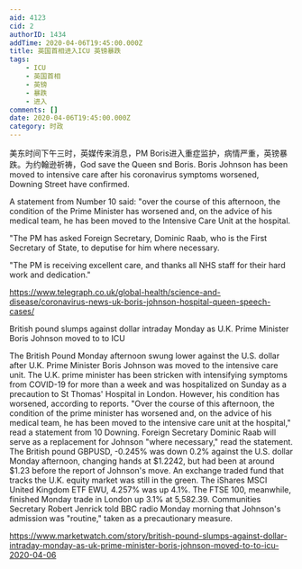 ```yaml
---
aid: 4123
cid: 2
authorID: 1434
addTime: 2020-04-06T19:45:00.000Z
title: 英国首相进入ICU 英镑暴跌
tags:
    - ICU
    - 英国首相
    - 英镑
    - 暴跌
    - 进入
comments: []
date: 2020-04-06T19:45:00.000Z
category: 时政
---
```


美东时间下午三时，英媒传来消息，PM Boris进入重症监护，病情严重，英镑暴跌。为约翰逊祈祷，God save the Queen snd Boris. Boris Johnson has been moved to intensive care after his coronavirus symptoms worsened, Downing Street have confirmed.

A statement from Number 10 said: "over the course of this afternoon, the condition of the Prime Minister has worsened and, on the advice of his medical team, he has been moved to the Intensive Care Unit at the hospital.

"The PM has asked Foreign Secretary, Dominic Raab, who is the First Secretary of State, to deputise for him where necessary.

"The PM is receiving excellent care, and thanks all NHS staff for their hard work and dedication."

https://www.telegraph.co.uk/global-health/science-and-disease/coronavirus-news-uk-boris-johnson-hospital-queen-speech-cases/

British pound slumps against dollar intraday Monday as U.K. Prime Minister Boris Johnson moved to to ICU

The British Pound Monday afternoon swung lower against the U.S. dollar after U.K. Prime Minister Boris Johnson was moved to the intensive care unit. The U.K. prime minister has been stricken with intensifying symptoms from COVID-19 for more than a week and was hospitalized on Sunday as a precaution to St Thomas' Hospital in London. However, his condition has worsened, according to reports. "Over the course of this afternoon, the condition of the prime minister has worsened and, on the advice of his medical team, he has been moved to the intensive care unit at the hospital," read a statement from 10 Downing. Foreign Secretary Dominic Raab will serve as a replacement for Johnson "where necessary," read the statement. The British pound GBPUSD, -0.245% was down 0.2% against the U.S. dollar Monday afternoon, changing hands at $1.2242, but had been at around $1.23 before the report of Johnson's move. An exchange traded fund that tracks the U.K. equity market was still in the green. The iShares MSCI United Kingdom ETF EWU, 4.257% was up 4.1%. The FTSE 100, meanwhile, finished Monday trade in London up 3.1% at 5,582.39. Communities Secretary Robert Jenrick told BBC radio Monday morning that Johnson's admission was "routine," taken as a precautionary measure.

https://www.marketwatch.com/story/british-pound-slumps-against-dollar-intraday-monday-as-uk-prime-minister-boris-johnson-moved-to-to-icu-2020-04-06
